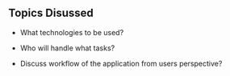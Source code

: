 ## Topics Disussed

* What technologies to be used?

* Who will handle what tasks?

* Discuss workflow of the application from users perspective?
